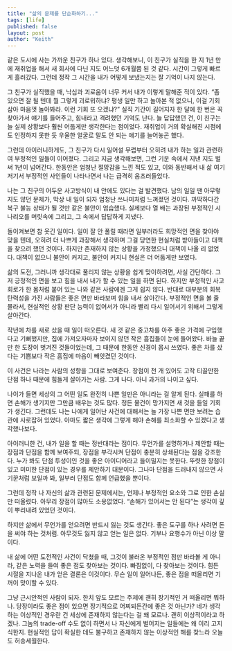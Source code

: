 ```yaml
---
title: "삶의 문제를 단순화하기..."
tags: [life]
published: false
layout: post
author: "Keith"
---
```


같은 도시에 사는 가까운 친구가 하나 있다. 생각해보니, 이 친구가 실직을 한 지 1년 만에 재취업을 해서 새 회사에 다닌 지도 어느덧 6개월쯤 된 것 같다. 시간이 그렇게 빠르게 흘러갔다. 그런데 정작 그 시간을 내가 어떻게 보냈는지는 잘 기억이 나지 않는다.

그 친구가 실직했을 때, 낙심과 괴로움이 너무 커서 내가 이렇게 말해준 적이 있다. “좀 있으면 잘 될 텐데 뭘 그렇게 괴로워하냐? 평생 일만 하고 놀아본 적 없으니, 이걸 기회 삼아 마음껏 놀아봐라. 이런 기회 또 오겠냐?” 실직 기간이 길어지자 한 달에 한 번은 꼭 찾아가서 얘기를 들어주고, 힘내라고 격려했던 기억도 난다. 늘 답답했던 건, 이 친구는 늘 실제 상황보다 훨씬 어둡게만 생각한다는 점이었다. 재취업이 거의 확실해진 시점에도 인정하지 못한 듯 우울한 얼굴로 말도 안 되는 얘기를 늘어놓곤 했다.

그런데 아이러니하게도, 그 친구가 다시 일어설 무렵부터 오히려 내가 하는 일과 관련하여 부정적인 일들이 이어졌다. 그리고 지금 생각해보면, 그런 기운 속에서 지낸 지도 벌써 1년이 넘어간다. 한동안은 엄청난 절망감을 느낀 적도 있고, 이와 동반해서 내 삶 여기 저기서 부정적인 사인들이 나타나면서 나는 급격히 움츠러들었다.

나는 그 친구의 어두운 사고방식이 내 안에도 있다는 걸 발견했다. 남의 일일 땐 아무렇지도 않던 문제가, 막상 내 일이 되자 엄청난 쓰나미처럼 느껴졌던 것이다. 까딱하다간 복구 불능 상태가 될 것만 같은 불안이 엄습했다. 실제보다 열 배는 과장된 부정적인 시나리오를 머릿속에 그리고, 그 속에서 답답하게 지냈다.

돌이켜보면 참 웃긴 일이다. 일이 잘 안 풀릴 때라면 일부러라도 희망적인 면을 찾아야 맞을 텐데, 오히려 더 나쁘게 과장해서 생각하며 그걸 당연한 현실처럼 받아들이고 대책을 찾으려 했던 것이다. 하지만 존재하지 않는 상황을 가정했으니 대책이 나올 리 없었다. 대책이 없으니 불안이 커지고, 불안이 커지니 현실은 더 어둡게만 보였다.

삶의 도전, 그러니까 생각대로 풀리지 않는 상황을 쉽게 맞이하려면, 사실 간단하다. 그저 긍정적인 면을 보고 힘을 내서 내가 할 수 있는 일을 하면 된다. 하지만 부정적인 사고회로가 한 몸처럼 붙어 있는 나와 같은 사람에겐 그게 쉽지 않다. 반대로 대부분의 회복탄력성을 가진 사람들은 좋은 면만 바라보며 힘을 내서 살아간다. 부정적인 면을 볼 줄 몰라서, 현실적인 상황 판단 능력이 없어서가 아니라 빨리 다시 일어서기 위해서 그렇게 살아간다.

작년에 차를 새로 샀을 때 일이 떠오른다. 새 것 같은 중고차를 아주 좋은 가격에 구입했다고 기뻐했지만, 집에 가져오자마자 보이지 않던 작은 흠집들이 눈에 들어왔다. 바늘 끝만 한 도장이 벗겨진 것들이었는데, 그 때문에 한동안 신경이 몹시 쓰였다. 좋은 차를 샀다는 기쁨보다 작은 흠집에 마음이 빼앗겼던 것이다.

이 사건은 나라는 사람의 성향을 그대로 보여준다. 장점이 천 개 있어도 고작 티끌만한 단점 하나 때문에 힘들게 살아가는 사람. 그게 나다. 아니 과거의 나이고 싶다. 

나이가 들면 세상의 그 어떤 일도 완전히 나쁜 일만은 아니라는 걸 알게 된다. 실패를 하면 손해가 생기지만 그만큼 배우는 것도 많다. 정든 물건이 망가지면 새 것을 들일 기회가 생긴다. 그런데도 나는 나에게 일어난 사건에 대해서는 늘 가장 나쁜 면만 보려는 습관에 사로잡혀 있었다. 아마도 짧은 생각에 그렇게 해야 손해를 최소화할 수 있겠다고 생각했나보다.

아이러니한 건, 내가 일을 할 때는 정반대라는 점이다. 무언가를 설명하거나 제안할 때는 장점과 단점을 함께 보여주되, 장점을 부각시켜 단점이 충분히 상쇄된다는 점을 강조한다. 누가 봐도 단점 투성이인 것을 좋은 아이디어라고 들이밀지는 못한다. 뚜렷한 장점이 있고 미미한 단점이 있는 경우를 제안하기 대문이다. 그나마 단점을 드러내지 않으면 사기꾼처럼 보일까 봐, 일부러 단점도 함께 언급했을 뿐이다.

그런데 정작 나 자신의 삶과 관련된 문제에서는, 언제나 부정적인 요소와 그로 인한 손실만 떠올렸다. 아무리 장점이 많아도 소용없었다. “손해가 있어서는 안 된다”는 생각이 깊이 뿌리내려 있었던 것이다.

하지만 삶에서 무언가를 얻으려면 반드시 잃는 것도 생긴다. 좋은 도구를 하나 사려면 돈을 써야 하는 것처럼. 아무것도 잃지 않고 얻는 일은 없다. 기부나 요행수가 아닌 이상 말이다.

내 삶에 어떤 도전적인 사건이 닥쳤을 때, 그것이 불러온 부정적인 점만 바라볼 게 아니라, 같은 노력을 들여 좋은 점도 찾아보는 것이다. 빠짐없이, 다 찾아보는 것이다. 힘든 시절을 지나온 내가 얻은 결론은 이것이다. 무슨 일이 일어나든, 좋은 점을 떠올리면 기꺼이 맞이할 수 있다.

그냥 근시안적인 사람이 되자. 한치 앞도 모르는 주제에 괜히 장기적인 거 떠올리면 뭐하나. 당장이라도 좋은 점이 있으면 장기적으로 어찌되든간에 좋은 것 아닌가?
네가 생각하는 이상적인 경우란 건 세상에 존재하지 않는다는 걸 왜 모르나. 괜히 이상적이라고 하겠나. 그놈의 trade-off 수도 없이 하면서 나 자신에게 벌어지는 일들에는 왜 이리 고지식한지. 현실적인 답이 확실한 데도 불구하고 존재하지 않는 이상적인 해를 찾느라 오늘도 허송세월한다.